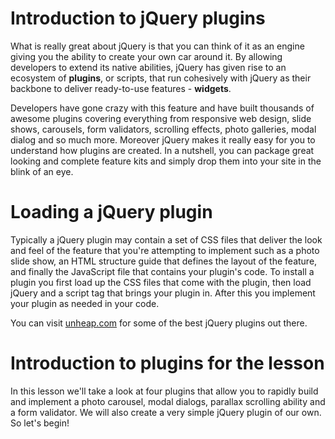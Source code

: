# Introduction to jQuery plugins

What is really great about jQuery is that you can think of it as an engine giving you the ability to create your own car around it. By allowing developers to extend its native abilities, jQuery has given rise to an ecosystem of **plugins**, or scripts, that run cohesively with jQuery as their backbone to deliver ready-to-use features - **widgets**.

Developers have gone crazy with this feature and have built thousands of awesome plugins covering everything from responsive web design, slide shows, carousels, form validators, scrolling effects, photo galleries, modal dialog and so much more. Moreover jQuery makes it really easy for you to understand how plugins are created. In a nutshell, you can package great looking and complete feature kits and simply drop them into your site in the blink of an eye.

# Loading a jQuery plugin

Typically a jQuery plugin may contain a set of CSS files that deliver the look and feel of the feature that you're attempting to implement such as a photo slide show, an HTML structure guide that defines the layout of the feature, and finally the JavaScript file that contains your plugin's code. To install a plugin you first load up the CSS files that come with the plugin, then load jQuery and a script tag that brings your plugin in. After this you implement your plugin as needed in your code.

You can visit [unheap.com](http://unheap.com) for some of the best jQuery plugins out there.

# Introduction to plugins for the lesson

In this lesson we'll take a look at four plugins that allow you to rapidly build and implement a photo carousel, modal dialogs, parallax scrolling ability and a form validator. We will also create a very simple jQuery plugin of our own. So let's begin!